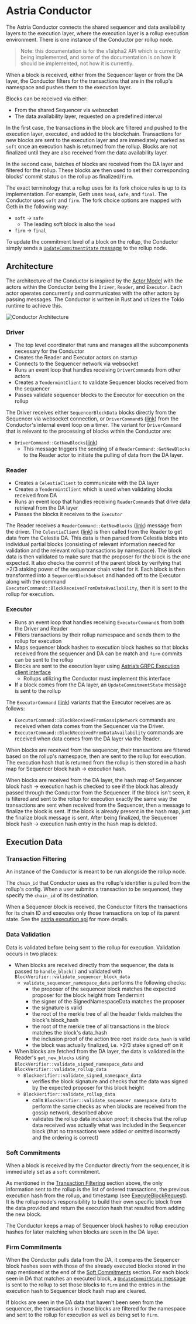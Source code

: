 # Astria Conductor

The Astria Conductor connects the shared sequencer and data availability layers
to the execution layer, where the execution layer is a rollup execution
environment. There is one instance of the Conductor per rollup node.

> Note: this documentation is for the v1alpha2 API which is currently being
> implemented, and some of the documentation is on how it should be implemented,
> not how it is currently.

When a block is received, either from the Sequencer layer or from the DA layer,
the Conductor filters for the transactions that are in the rollup's namespace
and pushes them to the execution layer.

Blocks can be received via either:

- From the shared Sequencer via websocket
- The data availability layer, requested on a predefined interval

In the first case, the transactions in the block are filtered and pushed to the
execution layer, executed, and added to the blockchain. Transactions for new
blocks are sent to the execution layer and are immediately marked as `soft` once
an execution hash is returned from the rollup. Blocks are not finalized until
they are also received from the data
availability layer.

In the second case, batches of blocks are received from the DA layer and
filtered for the rollup. These blocks are then used to set their corresponding
blocks' commit status on the rollup as finalized/`firm`.

The exact terminology that a rollup uses for its fork choice rules is up to its
implementation. For example, Geth uses `head`, `safe`, and `final`. The
Conductor uses `soft` and `firm`. The fork choice options are mapped
with Geth in the following way:

- `soft` -> `safe`
  - The leading soft block is also the `head`
- `firm` -> `final`

To update the commitment level of a block on the rollup, the Conductor simply sends a
[`UpdateCommitmentState` message](https://buf.build/astria/astria/docs/main:astria.execution.v1alpha2#astria.execution.v1alpha2.ExecutionService.UpdateCommitmentState) to the rollup node.

## Architecture

The architecture of the Conductor is inspired by the [Actor
Model](https://en.wikipedia.org/wiki/Actor_model) with the actors within the
Conductor being the `Driver`, `Reader`, and `Executor`. Each actor operates
concurrently and communicates with the other actors by passing messages. The
Conductor is written in Rust and utilizes the Tokio runtime to achieve this.

![Conductor Architecture](assets/conductor-architecture.png)

### Driver

- The top level coordinator that runs and manages all the subcomponents necessary for the Conductor
- Creates the Reader and Executor actors on startup
- Connects to the Sequencer network via websocket
- Runs an event loop that handles receiving `DriverCommand`s from other actors
- Creates a `TendermintClient` to validate Sequencer blocks received from the
  sequencer
-  Passes validate sequencer blocks to the Executor for execution on the rollup

The Driver receives either `SequencerBlockData` blocks directly from the
Sequencer via websocket connection, or `DriverCommand`s ([link](https://github.com/astriaorg/astria/blob/6e71a76fa52c522ffdcabcd9d659e4de765d9d61/crates/astria-conductor/src/driver.rs#L54))
from the Conductor's internal event loop on a timer. The variant for  `DriverCommand` that is relevant to the processing of blocks within the
Conductor are:

- `DriverCommand::GetNewBlocks`([link](https://github.com/astriaorg/astria/blob/3c4e47dbe1818e4228691d6bfd2b2143a06f1a6e/crates/astria-conductor/src/driver.rs#L54))
  - This message triggers the sending of a `ReaderCommand::GetNewBlocks` to
    the Reader actor to initiate the pulling of data from the DA layer.

### Reader

- Creates a `CelestiaClient` to communicate with the DA layer
- Creates a `TendermintClient` which is used when validating blocks received
  from DA
- Runs an event loop that handles receiving `ReaderCommand`s that drive data
  retrieval from the DA layer
- Passes the blocks it receives to the `Executor`

The Reader receives a `ReaderCommand::GetNewBlocks`
([link](https://github.com/astriaorg/astria/blob/3c4e47dbe1818e4228691d6bfd2b2143a06f1a6e/crates/astria-conductor/src/driver.rs#L54))
message from the driver. The `CelestiaClient`
([link](https://github.com/astriaorg/astria/blob/3c4e47dbe1818e4228691d6bfd2b2143a06f1a6e/crates/astria-sequencer-relayer/src/data_availability.rs#L244))
is then called from the Reader to get data from the Celestia DA. This data is
then parsed from Celestia blobs into individual partial blocks (consisting of
relevant information needed for validation and the relevant rollup transactions by
namespace).
The block data is then validated to make sure that the proposer for the block is
the one expected. It also checks the commit of the parent block by verifying
that >2/3 staking power of the sequencer chain voted for it. Each block is then
transformed into a `SequencerBlockSubset` and handed off to the Executor along
with the command `ExecutorCommand::BlockReceivedFromDataAvailability`, then it
is sent to the rollup for execution.

### Executor

- Runs an event loop that handles receiving `ExecutorCommand`s from both the
  Driver and Reader
- Filters transactions by their rollup namespace and sends them to the rollup
  for execution
- Maps sequencer block hashes to execution block hashes so that blocks received
  from the sequencer and DA can be match and `firm` commits can be sent to the rollup
- Blocks are sent to the execution layer using [Astria’s GRPC Execution client
  interface](https://buf.build/astria/astria/docs/main:astria.execution.v1alpha2)
  - Rollups utilizing the Conductor must implement this interface
- If a block comes from the DA layer, an `UpdateCommitmentState` message is sent to the
  rollup

The `ExecutorCommand`
([link](https://github.com/astriaorg/astria/blob/eeffd2dc24ec14cbc7a3b3197ec2a3c099a78605/crates/astria-conductor/src/executor.rs#L81))
variants that the Executor receives are as follows:

- `ExecutorCommand::BlockReceivedFromGossipNetwork` commands are received when
  data comes from the Sequencer via the Driver.
- `ExecutorCommand::BlockReceivedFromDataAvailability` commands are received
  when data comes from the DA layer via the Reader.

When blocks are received from the sequencer, their transactions are
filtered based on the rollup's namespace, then are sent to the rollup for
execution. The execution hash that is returned from the rollup is then stored in
a hash map for Sequencer block hash -> execution hash.

When blocks are received from the DA layer, the hash map of Sequencer block hash
-> execution hash is checked to see if the block has already passed through the
Conductor from the Sequencer. If the block isn't seen, it is filtered and sent
to the rollup for execution exactly the same way the transactions are sent when
received from the Sequencer, then a message to finalize the block is sent. If
the block is already present in the hash map, just the finalize block message is
sent. After being finalized, the Sequencer block hash -> execution hash entry in
the hash map is deleted.

## Execution Data

### Transaction Filtering

An instance of the Conductor is meant to be run alongside the rollup node.

The `chain_id` that Conductor uses as the rollup's identifier is pulled from the
rollup's config. When a user submits a transaction to be sequenced, they specify
the `chain_id` of its destination.

When a Sequencer block is received, the Conductor
filters the transactions for its chain ID and executes only those transactions
on top of its parent state. See the [astria execution
api](https://github.com/astriaorg/astria/blob/main/specs/execution-api.md) for more details.

### Data Validation

Data is validated before being sent to the rollup for execution. Validation
occurs in two places:

- When blocks are received directly from the sequencer, the data is passed to
  `handle_block()` and validated with
  `BlockVerifier::validate_sequencer_block_data`
  - `validate_sequencer_namespace_data` performs the following checks:
    - the proposer of the sequencer block matches the expected proposer for
      the block height from Tendermint
    - the signer of the SignedNamespaceData matches the proposer
    - the signature is valid
    - the root of the merkle tree of all the header fields matches the
      block's block_hash
    - the root of the merkle tree of all transactions in the block matches
      the block's data_hash
    - the inclusion proof of the action tree root inside `data_hash` is
      valid
    - the block was actually finalized, i.e. >2/3 stake signed off on it
- When blocks are fetched from the DA layer, the data is validated in the Reader's
  `get_new_blocks` using `BlockVerifier::validate_signed_namespace_data` and
  `BlockVerifier::validate_rollup_data`
  - `BlockVerifier::validate_signed_namespace_data`
    - verifies the block signature and checks that the data was signed by
      the expected proposer for this block height
  - `BlockVerifier::validate_rollup_data`
    - calls `BlockVerifier::validate_sequencer_namespace_data` to perform
      the same checks as when blocks are received from the gossip network,
      described above
    - validates the rollup data inclusion proof; it checks that the rollup
      data received was actually what was included in the Sequencer block
      (that no transactions were added or omitted incorrectly and the
      ordering is correct)

### Soft Commitments

When a block is received by the Conductor directly from the sequencer, it
is immediately set as a `soft` commitment.

As mentioned in the [Transaction Filtering](#transaction-filtering) section
above, the only information sent to the rollup is the list of ordered
transactions, the previous execution hash from the rollup, and timestamp (see
[ExecuteBlockRequest](https://buf.build/astria/astria/docs/main:astria.execution.v1alpha2#astria.execution.v1alpha2.ExecuteBlockRequest)).
It is the rollup node's responsibility to build their own specific block from
the data provided and return the execution hash that resulted from adding the new block.

The Conductor keeps a map of Sequencer block hashes to rollup execution hashes
for later matching when blocks are seen in the DA layer.

### Firm Commitments

When the Conductor pulls data from the DA, it compares the Sequencer block
hashes seen with those of the already executed blocks stored in the map
mentioned at the end of the [Soft Commitments](#soft-commitments) section. For
each block seen in DA that matches an executed block, a [`UpdateCommitState` message](https://buf.build/astria/astria/docs/main:astria.execution.v1alpha2#astria.execution.v1alpha2.ExecutionService.UpdateCommitmentState)
is sent to the rollup to set those blocks to `firm` and the entries in the
execution hash to Sequencer block hash map are cleared.

If blocks are seen in the DA data that haven't been seen from the sequencer, the
transactions in those blocks are filtered for the namespace and sent to the
rollup for execution as well as being set to `firm`.
